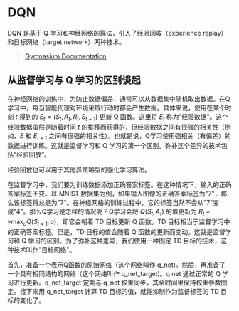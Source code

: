 # DQN

DQN 是基于 Q 学习和神经网络的算法，引入了经验回收（experience replay）和目标网络（target network）两种技术。

> [Gymnasium Documentation](https://gymnasium.farama.org/)

## 从监督学习与 Q 学习的区别谈起

在神经网络的训练中，为防止数据偏差，通常可以从数据集中随机取出数据。在Q学习中，每当智能代理对环境采取行动时都会产生数据。具体来说，使用在某个时刻 $t$ 得到的 $E_t=(S_t,A_t,R_t,S_{t+1})$ 更新 Q 函数。这里将 $E_t$ 称为"经验数据"。这个经验数据虽然是随着时间 $t$ 的推移而获得的，但经验数据之间有很强的相关性（例如，$E$ 和 $E_{t+1}$ 之间有很强的相关性）。也就是说，Q学习使用强相关（有偏差）的数据进行训练。这就是监督学习和 Q 学习的第一个区别。弥补这个差异的技术包括“经验回放”。

经验回放也可以用于其他异策略型的强化学习算法。

在监督学习中，我们要为训练数据添加正确答案标签。在这种情况下，输入的正确答案标签不变。以 MNIST 数据集为例，如果输人图像的正确答案标签为"7"，那么该标签将总是为"7"。在神经网络的训练过程中，它的标签当然不会从"7"变成"4"。那么Q学习是怎样的情况呢？Q学习会将 $Q(S_t,A_t)$ 的值更新为 $R_t+\gamma\max_aQ(S_{t+1},a)$，即它会朝着 TD 目标更新 Q 函数。TD 目标相当于监督学习中的正确答案标签。但是，TD 目标的值会随着 Q 函数的更新而变动。这就是监督学习和 Q 学习的区别。为了弥补这种差异，我们使用一种固定 TD 目标的技术，这种技术叫作"目标网络"。

首先，准备一个表示Q函数的原始网络（这个网络叫作 q_net)。然后，再准备了一个具有相同结构的网络（这个网络叫作 q_net_target)。q net 通过正常的 Q 学习进行更新。q_net_target 定期与 q_net 权重同步，其余时间里保持权重参数固定。接下来用 q_net_target 计算 TD 目标的值，就能抑制作为监督标签的 TD 目标的变化了。
